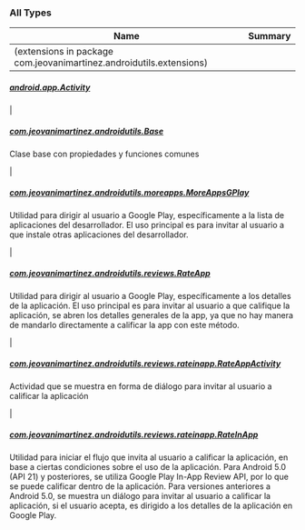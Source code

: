 

### All Types

| Name | Summary |
|---|---|
| (extensions in package com.jeovanimartinez.androidutils.extensions)

##### [android.app.Activity](../com.jeovanimartinez.androidutils.extensions/android.app.-activity/index.md)


|

##### [com.jeovanimartinez.androidutils.Base](../com.jeovanimartinez.androidutils/-base/index.md)

Clase base con propiedades y funciones comunes


|

##### [com.jeovanimartinez.androidutils.moreapps.MoreAppsGPlay](../com.jeovanimartinez.androidutils.moreapps/-more-apps-g-play/index.md)

Utilidad para dirigir al usuario a Google Play, específicamente a la lista de aplicaciones del desarrollador.
El uso principal es para invitar al usuario a que instale otras aplicaciones del desarrollador.


|

##### [com.jeovanimartinez.androidutils.reviews.RateApp](../com.jeovanimartinez.androidutils.reviews/-rate-app/index.md)

Utilidad para dirigir al usuario a Google Play, específicamente a los detalles de la aplicación.
El uso principal es para invitar al usuario a que califique la aplicación, se abren los detalles generales de la app,
ya que no hay manera de mandarlo directamente a calificar la app con este método.


|

##### [com.jeovanimartinez.androidutils.reviews.rateinapp.RateAppActivity](../com.jeovanimartinez.androidutils.reviews.rateinapp/-rate-app-activity/index.md)

Actividad que se muestra en forma de diálogo para invitar al usuario a calificar la aplicación


|

##### [com.jeovanimartinez.androidutils.reviews.rateinapp.RateInApp](../com.jeovanimartinez.androidutils.reviews.rateinapp/-rate-in-app/index.md)

Utilidad para iniciar el flujo que invita al usuario a calificar la aplicación, en base a ciertas condiciones sobre el uso de la aplicación.
Para Android 5.0 (API 21) y posteriores, se utiliza Google Play In-App Review API, por lo que se puede calificar dentro de la aplicación.
Para versiones anteriores a Android 5.0, se muestra un diálogo para invitar al usuario a calificar la aplicación, si el usuario acepta, es
dirigido a los detalles de la aplicación en Google Play.


